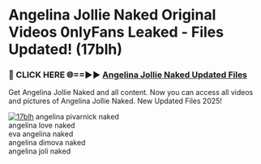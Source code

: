 # Angelina Jollie Naked Original Videos 0nlyFans Leaked - Files Updated! (17blh)

<h3>🔴 CLICK HERE 🌐==►► <a href="https://tinyurl.com/yckcrads" rel="nofollow">Angelina Jollie Naked Updated Files</a></h3>

Get Angelina Jollie Naked and all content. Now you can access all videos and pictures of Angelina Jollie Naked. New Updated Files 2025!

[![17blh](https://i.imgur.com/hpKpOFt.gif)](https://tinyurl.com/yckcrads)
angelina pivarnick naked<br>
angelina love naked<br>
eva angelina naked<br>
angelina dimova naked<br>
angelina joli naked